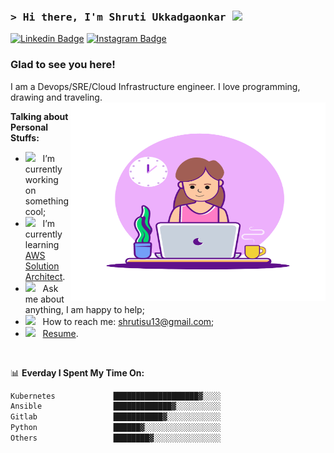 ### <samp>&gt; Hi there, I'm Shruti Ukkadgaonkar <img src="https://media.giphy.com/media/hvRJCLFzcasrR4ia7z/giphy.gif" width="25"> </samp>

[![Linkedin Badge](https://img.shields.io/badge/-LinkedIn-0e76a8?style=flat-square&logo=Linkedin&logoColor=white)](https://www.linkedin.com/in/shruti-ukkadgaonkar-223059126/)
[![Instagram Badge](https://img.shields.io/badge/-Instagram-e4405f?style=flat-square&logo=Instagram&logoColor=white)](https://instagram.com/ushrutee/)

### Glad to see you here! &nbsp;

I am a Devops/SRE/Cloud Infrastructure engineer. I love programming, drawing and traveling.
<img align="right" alt="GIF" src="https://github.com/ushrutee13/ushrutee13/blob/main/assets/girl-programmer.gif" width="408" height="318" />

**Talking about Personal Stuffs:**

- <img src="https://github.com/Gapur/Gapur/blob/main/assets/developer.gif?raw=true" width="21" />&nbsp;&nbsp; I’m currently working on something cool;
- <img src="https://github.com/Gapur/Gapur/blob/main/assets/lightning.gif?raw=true" width="21" />&nbsp;&nbsp; I’m currently learning [AWS Solution Architect](https://aws.amazon.com/certification/certified-solutions-architect-associate/).
- <img src="https://github.com/Gapur/Gapur/blob/main/assets/message.gif?raw=true" width="21" />&nbsp;&nbsp; Ask me about anything, I am happy to help;
- <img src="https://github.com/Gapur/Gapur/blob/main/assets/letterbox.gif?raw=true" width="21" />&nbsp;&nbsp; How to reach me: shrutisu13@gmail.com;
- <img src="https://github.com/Gapur/Gapur/blob/main/assets/doc.gif?raw=true" width="21" />&nbsp;&nbsp; [Resume](https://drive.google.com/file/d/1vt50bTWPZXCqljHP4DfYF0amcnnVYqxq/view?usp=drive_link).
</br>

📊 **Everday I Spent My Time On:**
<!--START_SECTION:waka-->

```txt
Kubernetes             ███████████████████▓░░░░    
Ansible                █████████████▓░░░░░░░░░░
Gitlab                 ███████████▓░░░░░░░░░░░░  
Python                 ██████▓░░░░░░░░░░░░░░░░░
Others                 ████████▓░░░░░░░░░░░░░░░   
```

<!--END_SECTION:waka-->

